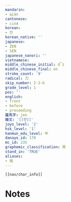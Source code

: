 ```yaml
---
mandarin:
- qián
cantonese:
- cin4
korean:
- 전
korean_native: ''
japanese:
- ZEN
- SEN
japanese_nanori: ''
vietnamese:
middle_chinese_initial: d͡z
middle_chinese_final: en
stroke_count: '9'
radical: 刀
skip_number: 2-3-6
grade_level: 1
pos: ''
english:
- front
- before
- preceeding
羅馬字: jen
韓文: '[[전]]'
joyo_level: '2'
hsk_level: '1'
hanmun_edu_level: 中
danayo_id: 179
mc_id: 235
graphemic_classification: 歬
stand_in: 'TRUE'
aliases:
- 揃
---
```

```meta-bind-embed
[[nav/char_info]]
```

# Notes
